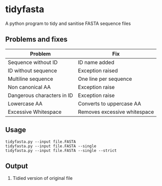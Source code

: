 # tidyfasta

 A python program to tidy and sanitise FASTA sequence files

## Problems and fixes

| Problem                     | Fix                                     |
|-----------------------------|-----------------------------------------|
| Sequence without ID         | ID name added                           |
| ID without sequence         | Exception raised                        |
| Multiline sequence          | One line per sequence                   |
| Non canonical AA            | Exception raise                         |
| Dangerous characters in ID  | Exception raise                         |
| Lowercase AA                | Converts to uppercase AA                |
| Excessive Whitespace        | Removes excessive whitespace            | 

## Usage

    tidyfasta.py --input file.FASTA
    tidyfasta.py --input file.FASTA --single
    tidyfasta.py --input file.FASTA --single --strict

## Output

1. Tidied version of original file
